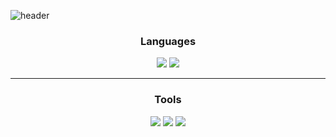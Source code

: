 ![header](https://capsule-render.vercel.app/api?type=waving&color=c0e3f5&height=220&section=header&text=Hellow%World&fontSize=75)

<h3 align="center"> Languages </h3>
<p align="center">
  <img src="https://github.com/user-attachments/assets/848555b7-545f-4f6d-b58f-c21cb3ada2d2">
  <img src="https://github.com/user-attachments/assets/a9da56c7-4831-4b81-a9ca-4a2efc9abfba">
</p>
<hr>
<h3 align="center"> Tools </h3>
<p align="center">
  <img src="https://github.com/user-attachments/assets/62ec07d2-eaa4-45e6-8d15-71cf154300c9">
  <img src="https://github.com/user-attachments/assets/dc3c7cc9-f12f-416a-a345-3e97a22f994c">
  <img src="https://github.com/user-attachments/assets/1dbc317f-76fd-48d1-be1f-04477d208aec">
</p>
